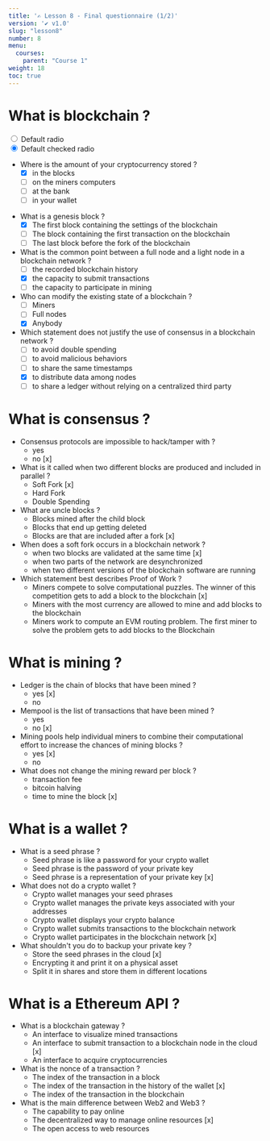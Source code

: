 ```yaml
---
title: '✍️ Lesson 8 - Final questionnaire (1/2)'
version: '✔️ v1.0'
slug: "lesson8"
number: 8
menu:
  courses:
    parent: "Course 1"
weight: 18
toc: true
---
```


# What is blockchain ?

<div class="form-check">
  <input class="form-check-input" type="radio" name="flexRadioDefault" id="flexRadioDefault1">
  <label class="form-check-label" for="flexRadioDefault1">
    Default radio
  </label>
</div>
<div class="form-check">
  <input class="form-check-input" type="radio" name="flexRadioDefault" id="flexRadioDefault2" checked>
  <label class="form-check-label" for="flexRadioDefault2">
    Default checked radio
  </label>
</div>


- Where is the amount of your cryptocurrency stored ?
  - [x] in the blocks
  - [ ] on the miners computers
  - [ ] at the bank
  - [ ] in your wallet
* What is a genesis block ?
  * [x] The first block containing the settings of the blockchain
  * [ ] The block containing the first transaction on the blockchain
  * [ ] The last block before the fork of the blockchain
* What is the common point between a full node and a light node in a blockchain network ?
  * [ ] the recorded blockchain history
  * [x] the capacity to submit transactions
  * [ ] the capacity to participate in mining
* Who can modify the existing state of a blockchain ?
  * [ ] Miners
  * [ ] Full nodes
  * [x] Anybody
* Which statement does not justify the use of consensus in a blockchain network ?
  * [ ] to avoid double spending
  * [ ] to avoid malicious behaviors
  * [ ] to share the same timestamps
  * [x] to distribute data among nodes
  * [ ] to share a ledger without relying on a centralized third party

<!--
* Why do miners do hard work to secure the network? [For block rewards, For goodwill, For fame]
* What is a node in a blockchain network? [A programming language, A cryptocurrency token, A computer running the blockchain software]
* Who created Bitcoin?
* What is a blockchain?
* Blockchains can be used for?
* What is a miner?
* What does P2P mean? 
-->

# What is consensus ?
* Consensus protocols are impossible to hack/tamper with ?
  * yes
  * no [x]
* What is it called when two different blocks are produced and included in parallel ?
  * Soft Fork [x]
  * Hard Fork
  * Double Spending
* What are uncle blocks ?
  * Blocks mined after the child block
  * Blocks that end up getting deleted
  * Blocks are that are included after a fork [x]
* When does a soft fork occurs in a blockchain network ?
  * when two blocks are validated at the same time [x]
  * when two parts of the network are desynchronized
  * when two different versions of the blockchain software are running
* Which statement best describes Proof of Work ?
  * Miners compete to solve computational puzzles. The winner of this competition gets to add a block to the blockchain [x]
  * Miners with the most currency are allowed to mine and add blocks to the blockchain
  * Miners work to compute an EVM routing problem. The first miner to solve the problem gets to add blocks to the Blockchain

<!--
* What is it called when one user tries to pretend to be many different users?
* Which of these is true about Proof of Work? Select all that apply. [""Miners are responsible for ensuring no user tries to become a miner", "Miners are responsible for producing new blocks", "Miners are responsible for ensuring the network isn't tampered with"]
* What is the technique used by miners to solve the mathematical problem to prove their work to the network? Bruteforce, Penetration Attack, Sybil Attack
* What do validators concern themselves with on sharded blockchains?
* Assuming a sharded blockchain implementation that has a Beacon chain to manage it, what happens if each node in the blockchain becomes 5x faster?
* What are subnetworks on Avalanche?
* How do cross-shard transactions work on NEAR?
* Which of the following are examples of Layer 1 blockchains?
* Can smart contract's be upgraded on Flow blockchain?
* What does Near blockchain use?
* It is viable to run a Flow node on your personal computer?
* What's the benefit of having a multi-role architecture in Flow?
* Which programming language is used to develop on Flow?
* Validators on Solana participate in a competition/race to be selected to propose a block?
* What are accounts on Solana?
* It is impossible for Solana programs to have bugs
* What is a difference between Ethereum and Solana?
-->

# What is mining ?
* Ledger is the chain of blocks that have been mined ?
  * yes [x]
  * no
* Mempool is the list of transactions that have been mined ?
  * yes
  * no [x]
* Mining pools help individual miners to combine their computational effort to increase the chances of mining blocks ?
  * yes [x]
  * no
* What does not change the mining reward per block ?
  * transaction fee 
  * bitcoin halving
  * time to mine the block [x]

<!--
* Can I an HD picture in a Bitcoin transaction ? [yes, no]
* It is very profitable to be a miner, for anybody
* Which is a more profitable method of mining? Using CPUs, Using GPUs, Using APUs
* Miners are paid to mine the blocks
* Miners exist in the network so as to ensure that users can be controlled
* Can I run the bitcoin software and participate in the mining for the bitcoin blockchain network with my laptop ? [yes, no]
* Should I expect earning a lot of Bitcoin using my laptop ? [yes, no]
* Which is the chip that was specifically designed to mine Ethereum?
* What consensus mechanism does Ethereum use currently?
* Ethereum will shift to PoR after 2022
* The mining reward for Ethereum is roughly:
-->

# What is a wallet ?
* What is a seed phrase ?
  * Seed phrase is like a password for your crypto wallet
  * Seed phrase is the password of your private key 
  * Seed phrase is a representation of your private key [x]
* What does not do a crypto wallet ?
  * Crypto wallet manages your seed phrases
  * Crypto wallet manages the private keys associated with your addresses
  * Crypto wallet displays your crypto balance
  * Crypto wallet submits transactions to the blockchain network
  * Crypto wallet participates in the blockchain network [x]
* What shouldn't you do to backup your private key ?
  * Store the seed phrases in the cloud [x]
  * Encrypting it and print it on a physical asset
  * Split it in shares and store them in different locations

# What is a Ethereum API ?
* What is a blockchain gateway ?
  * An interface to visualize mined transactions
  * An interface to submit transaction to a blockchain node in the cloud [x]
  * An interface to acquire cryptocurrencies
* What is the nonce of a transaction ?
  * The index of the transaction in a block
  * The index of the transaction in the history of the wallet [x]
  * The index of the transaction in the blockchain
* What is the main difference between Web2 and Web3 ?
  * The capability to pay online
  * The decentralized way to manage online resources [x]
  * The open access to web resources


<!--
* What is an public address? [An address represents a crypto currency, An address represents your account on the blockchain, an address represents your crypto balance]
* What are private keys? [Private key is like a password for your address that contains a bunch of letters and numbers, Private key is another name for an address, Private key refers to a crypto wallet]	

* What is the difference between encoding in hex and in base64? 
* Which one of the following is an Ethereum address? [2, bc1qxy2kgdygjrsqtzq2n0yrf2493p83kkfjhx0wlh,		0x71C7656EC7ab88b098defB751B7401B5f6d8976F] 
-->

<!--
---

# What is Ethereum?
* What is the recommended time, on Ethereum, after which we can almost guarantee a block is not going to be deleted ?
* A transaction has "finality" on Ethereum when it's part of a block that can't change.
* Since blockchains like Ethereum are essentially distributed databases, consensus on the current state need to be met.
* What rule does Ethereum use to enforce that only one state of chain carries, even after a fork?
* In the Serenity/ETH 2.0 patch... Ethereum will move to proof of stake
* Ethereum currently runs on...
* If you write a smart contract on the Ethereum mainnet... it will be replicated and processed on all the computers on the Ethereum main network.
* You can create your own ERC-20 token without the permission of Ethereum
* Who's "Block time" is shorter?
* What runs Smart contracts?
* Who's "Block size" is bigger?
* If uncles are referenced as uncles by a later block
* What is the native currency of Ethereum?
* What is the max block size limit possible on the Ethereum network today?
* The value of gas price for a transaction was fixed before the London-upgrade
* The London Fork took place in Ethereum's London servers
* Which version of the Ethereum network provided better gas estimations for the network?
* A transaction that costs 100 Gwei today can cost 200 Gwei tomorrow

# What is Web3?
* Web3 is permissionless
* Web3 is trustless
* Web3 is controlled by a central authority
* Web3 is open
* Web3 is centralized
* Web2 is centralized
* Web3 is distributed
* Lots of data breaches happen in Web2


https://www.simplilearn.com/tutorials/blockchain-tutorial/blockchain-interview-questions
https://www.edureka.co/blog/interview-questions/blockchain-interview-questions/


Rendez-vous sur https://etherscan.io et répondez aux questions suivantes :

De quand date le 1er block ethereum ? Combien existe-t-il de blocks ?
Quelle est la taille du ledger actuellement ?
Combien coûte une transaction ? 
Combien rapporte une transaction à un miner ?
Est ce que les Smart Contracts sont beaucoup utilisés ?
Quel Smart Contract est beaucoup utilisé cette semaine ?

Rendez-vous sur https://www.blockchain.com/explorer et répondez aux questions suivantes :

De quand date le 1er block bitcoin ? Combien existe-t-il de blocks ?
Quelle est la taille du ledger actuellement ?
Combien coûte une transaction ? 
Combien rapporte une transaction à un miner ?
La difficulté de minage a-t-elle toujours augmenté ? Par exemple, que s’est il passé durant  l’été 2021 ?
-->
